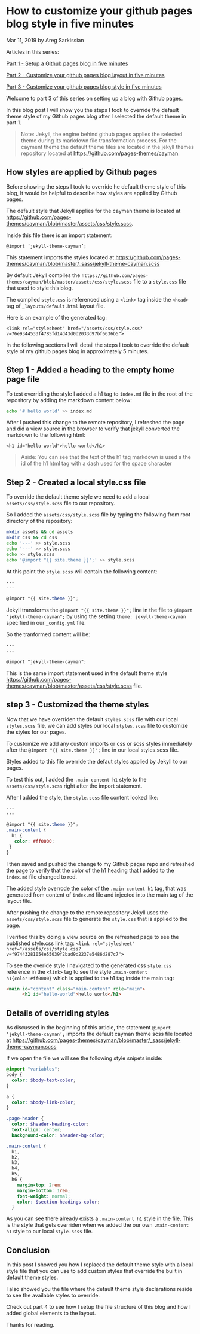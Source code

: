 # How to customize your github pages blog style in five minutes

Mar 11, 2019 by Areg Sarkissian

Articles in this series:

[Part 1 - Setup a Github pages blog in five minutes](https://aregsar.com/blog/2019/how-to-setup-a-github-pages-blog-in-five-minutes)

[Part 2 - Customize your github pages blog layout in five minutes](https://aregsar.com/blog/2019/how-to-customize-your-github-pages-blog-layout-in-five-minutes)

[Part 3 - Customize your github pages blog style in five minutes](https://aregsar.com/blog/2019/how-to-customize-your-github-pages-blog-style-in-five-minutes)

Welcome to part 3 of this series on setting up a blog with Github pages.

In this blog post I will show you the steps I took to override the default theme style of my Github pages blog after I selected the default theme in part 1.

> Note: Jekyll, the engine behind github pages applies the selected theme during its markdown file transformation process. For the cayment theme the default theme files are located in the jekyll themes repository located at https://github.com/pages-themes/cayman.

## How styles are applied by Github pages

Before showing the steps I took to override he default theme style of this blog, It would be helpful to describe how styles are applied by Github pages.

The default style that Jekyll applies for the cayman theme is located at https://github.com/pages-themes/cayman/blob/master/assets/css/style.scss.

Inside this file there is an import statement:

`@import ‘jekyll-theme-cayman’;`

This statement imports the styles located at https://github.com/pages-themes/cayman/blob/master/_sass/jekyll-theme-cayman.scss

By default Jekyll compiles the `https://github.com/pages-themes/cayman/blob/master/assets/css/style.scss` file to a `style.css` file that used to style this blog.

The compiled `style.css` is referenced using a `<link>` tag inside
the `<head>` tag of `_layouts/default.html` layout file.

Here is an example of the generated tag:

`<link rel="stylesheet" href="/assets/css/style.css?v=76e9344533f4785fd14d43d0d2033d97bf6636b5">`

In the following sections I will detail the steps I took to override the default style of my github pages blog in approximately 5 minutes.

## Step 1 - Added a heading to the empty home page file

To test overriding the style I added a h1 tag to `index.md` file in the root of the repository by adding the markdown content below:

```bash
echo '# hello world' >> index.md
```

After I pushed this change to the remote repository,
I refreshed the page and did a view source in the browser to verify that jekyll converted the markdown to the following html:

`<h1 id="hello-world">hello world</h1>`

> Aside: You can see that the text of the h1 tag markdown is used a the id of the h1 html tag with a dash used for the space character

## Step 2 - Created a local style.css file

To override the default theme style we need to add a local `assets/css/style.scss` file to our repository.

So I added the `assets/css/style.scss` file by typing the following from root directory of the repository:

```bash
mkdir assets && cd assets
mkdir css && cd css
echo '---' >> style.scss
echo '---' >> style.scss
echo >> style.scss
echo '@import "{{ site.theme }}";' >> style.scss
```

At this point the `style.scss` will contain the following content:

```scss
---
---

@import "{{ site.theme }}";
```

Jekyll transforms the `@import "{{ site.theme }}";` line in the file to 
`@import "jekyll-theme-cayman";` by using the setting `theme: jekyll-theme-cayman` specified in our `_config.yml` file.

So the tranformed content will be:

```scss
---
---

@import "jekyll-theme-cayman";
```

This is the same import statement used in the default theme style https://github.com/pages-themes/cayman/blob/master/assets/css/style.scss file.

## step 3 - Customized the theme styles

Now that we have overriden the default `styles.scss` file with our local `styles.scss` file, we can add styles our local `styles.scss` file to customize the styles for our pages.

To customize we add any custom imports or css or scss styles immediately after the `@import "{{ site.theme }}";` line in our local styles.scss file.

Styles added to this file override the defaut styles applied by Jekyll to our pages.

To test this out, I added the `.main-content h1` style to the `assets/css/style.scss` right after the import statement.

After I added the style, the `style.scss` file content looked like:

```scss
---
---

@import "{{ site.theme }}";
.main-content {
  h1 {
   color: #ff0000;
 }
}
```

I then saved and pushed the change to my Github pages repo and refreshed the page to verify that the color of the h1 heading that I added to the `index.md` file changed to red.

The added style overrode the color of the `.main-content h1` tag, that was generated from content of `index.md` file and injected into the main tag of the layout file.

After pushing the change to the remote repository
Jekyll uses the `assets/css/style.scss` file to generate the `style.css` that is applied to the page.

I verified this by doing a view source on the refreshed page to see the published style.css link tag: `<link rel="stylesheet" href="/assets/css/style.css?v=f97443281054e55039f2bad9d2237e5486d287c7">`

To see the overide style I navigated to the generated css `style.css` reference in the `<link>` tag to see the style `.main-content h1{color:#ff0000}` which is applied to the h1 tag inside the main tag:

```html
<main id="content" class="main-content" role="main">
      <h1 id="hello-world">hello world</h1>
```

## Details of overriding styles

As discussed in the beginning of this article, the statement
`@import ‘jekyll-theme-cayman’;` imports the default cayman theme scss file located at https://github.com/pages-themes/cayman/blob/master/_sass/jekyll-theme-cayman.scss

If we open the file we will see the following style snipets inside:

```scss
@import "variables";
body {
  color: $body-text-color;
}

a {
  color: $body-link-color;
}

.page-header {
  color: $header-heading-color;
  text-align: center;
  background-color: $header-bg-color;

.main-content {
  h1,
  h2,
  h3,
  h4,
  h5,
  h6 {
    margin-top: 2rem;
    margin-bottom: 1rem;
    font-weight: normal;
    color: $section-headings-color;
  }
```

As you can see there already exists a `.main-content h1` style in the file.
This is the style that gets overriden when we added the our own `.main-content h1` style to our local `style.scss` file.

## Conclusion

In this post I showed you how I replaced the default theme style with a local style file that you can use to add custom styles that override the built in default theme styles.

I also showed you the file where the default theme style declarations reside to see the available styles to override.

Check out part 4 to see how I setup the file structure of this blog and how I added global elements to the layout.

Thanks for reading.